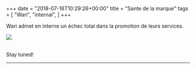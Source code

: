 +++
date = "2018-07-16T10:29:26+00:00"
title = "Sante de la marque"
tags = [
    "Wari",
    "internal",
]
+++

Wari admet en interne un échec total dans la promotion de leurs services.

<div class="container" style="width:auto">
  <a target="blank" href="https://image.ibb.co/hrqBrJ/j4_3_1.jpg">
    <img src="https://image.ibb.co/hrqBrJ/j4_3_1.jpg" style="max-width:100%">
  </a>
</div>
<br>

<!--more-->

Stay tuned!

<hr>
